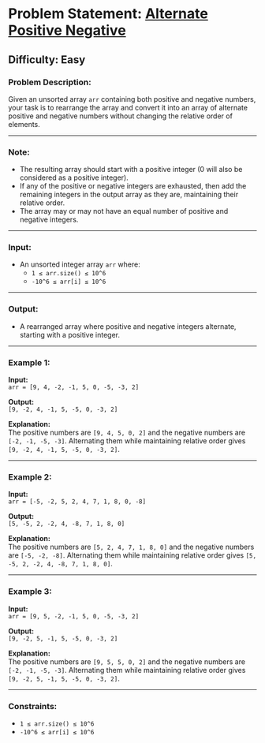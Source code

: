 # Problem Statement: [Alternate Positive Negative](https://www.geeksforgeeks.org/problems/array-of-alternate-ve-and-ve-nos1401/1?itm_source=geeksforgeeks&itm_medium=article&itm_campaign=practice_card)

## Difficulty: Easy

### Problem Description:

Given an unsorted array `arr` containing both positive and negative numbers, your task is to rearrange the array and convert it into an array of alternate positive and negative numbers without changing the relative order of elements.

---

### Note:

- The resulting array should start with a positive integer (0 will also be considered as a positive integer).
- If any of the positive or negative integers are exhausted, then add the remaining integers in the output array as they are, maintaining their relative order.
- The array may or may not have an equal number of positive and negative integers.

---

### Input:

- An unsorted integer array `arr` where:
  - `1 ≤ arr.size() ≤ 10^6`
  - `-10^6 ≤ arr[i] ≤ 10^6`

---

### Output:

- A rearranged array where positive and negative integers alternate, starting with a positive integer.

---

### Example 1:

**Input:**  
`arr = [9, 4, -2, -1, 5, 0, -5, -3, 2]`

**Output:**  
`[9, -2, 4, -1, 5, -5, 0, -3, 2]`

**Explanation:**  
The positive numbers are `[9, 4, 5, 0, 2]` and the negative numbers are `[-2, -1, -5, -3]`. Alternating them while maintaining relative order gives `[9, -2, 4, -1, 5, -5, 0, -3, 2]`.

---

### Example 2:

**Input:**  
`arr = [-5, -2, 5, 2, 4, 7, 1, 8, 0, -8]`

**Output:**  
`[5, -5, 2, -2, 4, -8, 7, 1, 8, 0]`

**Explanation:**  
The positive numbers are `[5, 2, 4, 7, 1, 8, 0]` and the negative numbers are `[-5, -2, -8]`. Alternating them while maintaining relative order gives `[5, -5, 2, -2, 4, -8, 7, 1, 8, 0]`.

---

### Example 3:

**Input:**  
`arr = [9, 5, -2, -1, 5, 0, -5, -3, 2]`

**Output:**  
`[9, -2, 5, -1, 5, -5, 0, -3, 2]`

**Explanation:**  
The positive numbers are `[9, 5, 5, 0, 2]` and the negative numbers are `[-2, -1, -5, -3]`. Alternating them while maintaining relative order gives `[9, -2, 5, -1, 5, -5, 0, -3, 2]`.

---

### Constraints:

- `1 ≤ arr.size() ≤ 10^6`
- `-10^6 ≤ arr[i] ≤ 10^6`
